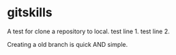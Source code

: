 # gitskills
A test for clone a repository to local.
test line 1.
test line 2.

Creating a old branch is quick AND simple.

